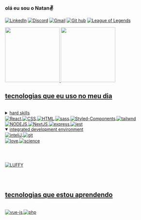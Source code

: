 
### olá eu sou o Natan✌️



[![Linkedln](	https://img.shields.io/badge/LinkedIn-0077B5?style=for-the-badge&logo=linkedin&logoColor=white)](https://www.linkedin.com/in/natan-silva-314b7218a/)
[![Discord](https://img.shields.io/badge/Discord-7289DA?style=for-the-badge&logo=discord&logoColor=white)](https://discord.com/channels/@NTN#8492)
[![Gmail](	https://img.shields.io/badge/Gmail-D14836?style=for-the-badge&logo=gmail&logoColor=white)](https://mail.google.com/mail/natanalmeida040@gmail.com)
[![Git hub](https://img.shields.io/badge/GitHub-100000?style=for-the-badge&logo=github&logoColor=white)](https://github.com/NTN1789 )
 [![League of Legends](https://img.shields.io/badge/Riot_Games-D32936?style=for-the-badge&logo=riot-games&logoColor=white)](JACKYLOVE)



<div>
<a href="https://github.com/NTN1789">
<img height="180em" src="https://github-readme-stats.vercel.app/api/top-langs/?username=NTN1789&layout=compact&langs_count=7&theme=dracula" />
<img height="180em" src="https://github-readme-stats.vercel.app/api?username=NTN1789&show_icons=true&theme=dracula&include_all_commits=true&count_private=true" />
</div>
















## tecnologias  que eu uso no meu dia 

<div style="displa: "inline_block></br> 

<details close>
<summary>hard skills</summary>

 
<img align= "center"  alt="javascript"  src= "https://img.shields.io/badge/JavaScript-F7DF1E?style=for-the-badge&logo=javascript&logoColor=black " /> 

<img align= "center"  alt="java"  src="https://img.shields.io/badge/Java-ED8B00?style=for-the-badge&logo=openjdk&logoColor=white" />

   <img align="center"   alt="typescript" src="https://img.shields.io/badge/TypeScript-007ACC?style=for-the-badge&logo=typescript&logoColor=white" />
</details>




 <img align= "center" alt="React" src= "https://img.shields.io/badge/React-20232A?style=for-the-badge&logo=react&logoColor=61DAFB" />
 <img align= "center"  alt="CSS"  src= "https://img.shields.io/badge/CSS3-1572B6?style=for-the-badge&logo=css3&logoColor=white"   />
 <img align= "center"  alt="HTML" src="https://img.shields.io/badge/HTML5-E34F26?style=for-the-badge&logo=html5&logoColor=white" />

<img  align="center" alt="sass" src="https://img.shields.io/badge/Sass-CC6699?style=for-the-badge&logo=sass&logoColor=white" />

 
 <img align= "center" alt="Styled-Components" src="https://img.shields.io/badge/styled--components-DB7093?style=for-the-badge&logo=styled-components&logoColor=white "/>
 <img align="center" alt="tailwnd" src="https://img.shields.io/badge/Tailwind_CSS-38B2AC?style=for-the-badge&logo=tailwind-css&logoColor=white" />
  <img align= "center" alt="NODEJS" src="https://img.shields.io/badge/Node.js-43853D?style=for-the-badge&logo=node.js&logoColor=white" />

 
  <img align= "center" alt="NextJS" src="https://img.shields.io/badge/next.js-000000?style=for-the-badge&logo=nextdotjs&logoColor=white" />
 <img align="center" alt="express" src="https://img.shields.io/badge/Express.js-404D59?style=for-the-badge" />
 <img align="center" alt= "jest" src="https://img.shields.io/badge/Jest-323330?style=for-the-badge&logo=Jest&logoColor=white" />
  
  <details open>
<summary> integrated development environment </summary>
 <img align= "center"  alt="inteliJ"  src="https://img.shields.io/badge/IntelliJ_IDEA-000000.svg?style=for-the-badge&logo=intellij-idea&logoColor=white" />
<img align= "center"  alt="git"  src= "https://img.shields.io/badge/GIT-E44C30?style=for-the-badge&logo=git&logoColor=white" />
 </details>

 <img align= "center"  alt="love" src="http://ForTheBadge.com/images/badges/built-with-love.svg" />
 <img align= "center"  alt="science" src="http://ForTheBadge.com/images/badges/built-with-science.svg" />

 <br><br>
 
 <img align= "center" alt="LUFFY" src="https://onepieceex.net/wp-content/uploads/2023/05/ezgif.com-gif-maker-5.gif" />
         
</div>

<br><br>

## tecnologias  que estou aprendendo 


<div style="display: "inline-block >
 
 <br>
 
  
    
 <img align="center" alt="vue-js" src= "https://img.shields.io/badge/Vue.js-35495E?style=for-the-badge&logo=vue.js&logoColor=4FC08D " />

 <img align= "center"  alt="php"  src= "https://img.shields.io/badge/PHP-777BB4?style=for-the-badge&logo=php&logoColor=white " />
 

  </div>
  



 
 

 



  
